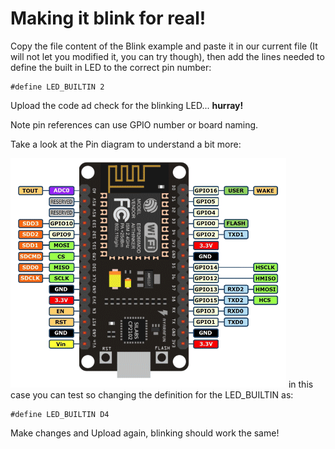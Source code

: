 # Making it blink for real!

Copy the file content of the Blink example and paste it in our current file (It will not let you modified it, you can try though), then add the lines needed to define the built in LED to the correct pin number:

    #define LED_BUILTIN 2

Upload the code ad check for the blinking LED... **hurray!**

Note pin references can use GPIO number or board naming.

Take a look at the Pin diagram to understand a bit more:

![Pin diagram](https://github.com/felixbanguera/iot-medellin-nodemcu-blynk-1/blob/step_4/assets/images/pin_diagram.png) 
 in this case you can test so changing the definition for the LED_BUILTIN as:

    #define LED_BUILTIN D4

Make changes and Upload again, blinking should work the same!

